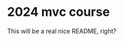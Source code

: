 # 2024 mvc course

This will be a real nice README, right?

<!--

clone
composer install

composer require symfony/webpack-encore-bundle
npm install
-->